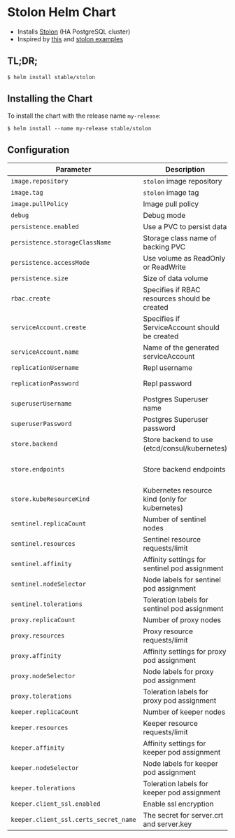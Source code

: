 # Stolon Helm Chart

* Installs [Stolon](https://github.com/sorintlab/stolon) (HA PostgreSQL cluster)
* Inspired by [this](https://github.com/lwolf/stolon-chart) and [stolon examples](https://github.com/sorintlab/stolon/tree/master/examples/kubernetes/statefulset)

## TL;DR;

```console
$ helm install stable/stolon
```

## Installing the Chart

To install the chart with the release name `my-release`:

```console
$ helm install --name my-release stable/stolon
```

## Configuration

| Parameter                               | Description                                    | Default                                                      |
| --------------------------------------- | ---------------------------------------------- | ------------------------------------------------------------ |
| `image.repository`                      | `stolon` image repository                      | `sorintlab/stolon`                                           |
| `image.tag`                             | `stolon` image tag                             | `v0.10.0-pg9.6`                                              |
| `image.pullPolicy`                      | Image pull policy                              | `Always`                                                     |
| `debug`                                 | Debug mode                                     | `false`                                                      |
| `persistence.enabled`                   | Use a PVC to persist data                      | `false`                                                      |
| `persistence.storageClassName`          | Storage class name of backing PVC              | `default`                                                    |
| `persistence.accessMode`                | Use volume as ReadOnly or ReadWrite            | `["ReadWriteOnce"]`                                          |
| `persistence.size`                      | Size of data volume                            | `10Gi`                                                       |
| `rbac.create`                           | Specifies if RBAC resources should be created  | `true`                                                       |
| `serviceAccount.create`                 | Specifies if ServiceAccount should be created  | `true`                                                       |
| `serviceAccount.name  `                 | Name of the generated serviceAccount           | Defaults to fullname template                                |
| `replicationUsername`                   | Repl username                                  | `repluser`                                                   |
| `replicationPassword`                   | Repl password                                  | random 40 characters                                         |
| `superuserUsername`                     | Postgres Superuser name                        | `stolon`                                                     |
| `superuserPassword`                     | Postgres Superuser password                    | random 40 characters                                         |
| `store.backend`                         | Store backend to use (etcd/consul/kubernetes)  | `etcd`                                                       |
| `store.endpoints`                       | Store backend endpoints                        | `http://etcd-0:2379,http://etcd-1:2379,http://etcd-2:2379`   |
| `store.kubeResourceKind`                | Kubernetes resource kind (only for kubernetes) | `configmap`                                                  |
| `sentinel.replicaCount`                 | Number of sentinel nodes                       | `2`                                                          |
| `sentinel.resources`                    | Sentinel resource requests/limit               | Memory: `256Mi`, CPU: `100m`                                 |
| `sentinel.affinity`                     | Affinity settings for sentinel pod assignment  | `{}`                                                         |
| `sentinel.nodeSelector`                 | Node labels for sentinel pod assignment        | `{}`                                                         |
| `sentinel.tolerations`                  | Toleration labels for sentinel pod assignment  | `[]`                                                         |
| `proxy.replicaCount`                    | Number of proxy nodes                          | `2`                                                          |
| `proxy.resources`                       | Proxy resource requests/limit                  | Memory: `256Mi`, CPU: `100m`                                 |
| `proxy.affinity`                        | Affinity settings for proxy pod assignment     | `{}`                                                         |
| `proxy.nodeSelector`                    | Node labels for proxy pod assignment           | `{}`                                                         |
| `proxy.tolerations`                     | Toleration labels for proxy pod assignment     | `[]`                                                         |
| `keeper.replicaCount`                   | Number of keeper nodes                         | `2`                                                          |
| `keeper.resources`                      | Keeper resource requests/limit                 | Memory: `256Mi`, CPU: `100m`                                 |
| `keeper.affinity`                       | Affinity settings for keeper pod assignment    | `{}`                                                         |
| `keeper.nodeSelector`                   | Node labels for keeper pod assignment          | `{}`                                                         |
| `keeper.tolerations`                    | Toleration labels for keeper pod assignment    | `[]`                                                         |
| `keeper.client_ssl.enabled`             | Enable ssl encryption                          | `false`                                                      |
| `keeper.client_ssl.certs_secret_name`   | The secret for server.crt and server.key       | `pg-cert-secret`                                             |

